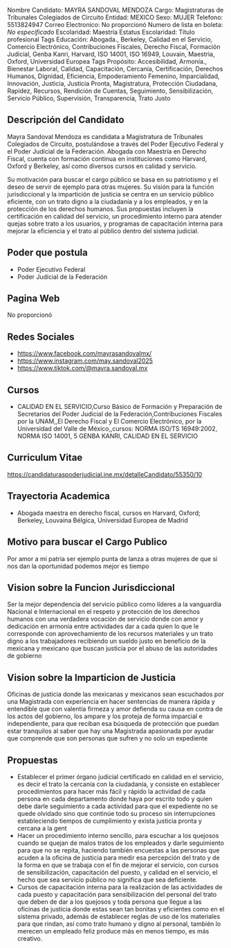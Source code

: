 Nombre Candidato: MAYRA SANDOVAL MENDOZA
Cargo: Magistraturas de Tribunales Colegiados de Circuito
Entidad: MEXICO
Sexo: MUJER
Telefono: 5513824947
Correo Electronico: No proporcionó
Numero de lista en boleta: *No especificado*
Escolaridad: Maestría
Estatus Escolaridad: Título profesional
Tags Educación: Abogada., Berkeley, Calidad en el Servicio, Comercio Electrónico, Contribuciones Fiscales, Derecho Fiscal, Formación Judicial, Genba Kanri, Harvard, ISO 14001, ISO 16949, Louvain, Maestrìa, Oxford, Universidad Europea
Tags Propósito: Accesibilidad, Armonía., Bienestar Laboral, Calidad, Capacitación, Cercanía, Certificación, Derechos Humanos, Dignidad, Eficiencia, Empoderamiento Femenino, Imparcialidad, Innovación, Justicia, Justicia Pronta, Magistratura, Protección Ciudadana, Rapidez, Recursos, Rendición de Cuentas, Seguimiento, Sensibilización, Servicio Público, Supervisión, Transparencia, Trato Justo


## Descripción del Candidato 

Mayra Sandoval Mendoza es candidata a Magistratura de Tribunales Colegiados de Circuito, postulándose a través del Poder Ejecutivo Federal y el Poder Judicial de la Federación. Abogada con Maestría en Derecho Fiscal, cuenta con formación continua en instituciones como Harvard, Oxford y Berkeley, así como diversos cursos en calidad y servicio.

Su motivación para buscar el cargo público se basa en su patriotismo y el deseo de servir de ejemplo para otras mujeres. Su visión para la función jurisdiccional y la impartición de justicia se centra en un servicio público eficiente, con un trato digno a la ciudadanía y a los empleados, y en la protección de los derechos humanos. Sus propuestas incluyen la certificación en calidad del servicio, un procedimiento interno para atender quejas sobre trato a los usuarios, y programas de capacitación interna para mejorar la eficiencia y el trato al público dentro del sistema judicial.


## Poder que postula

- Poder Ejecutivo Federal
- Poder Judicial de la Federación


## Pagina Web

No proporcionó


## Redes Sociales

- https://www.facebook.com/mayrasandovalmx/
- https://www.instagram.com/may.sandoval2025
- https://www.tiktok.com/@mayra.sandoval.mx


## Cursos

- CALIDAD EN EL SERVICIO,Curso Básico de Formación y Preparación de Secretarios del Poder Judicial de la Federación,Contribuciones Fiscales por la UNAM,,El Derecho Fiscal y El Comercio Electrónico, por la Universidad del Valle de México,,cursos: NORMA ISO/TS 16949:2002, NORMA ISO 14001, 5  GENBA KANRI, CALIDAD EN EL SERVICIO


## Curriculum Vitae

https://candidaturaspoderjudicial.ine.mx/detalleCandidato/55350/10


## Trayectoria Academica

- Abogada maestra en derecho fiscal, cursos en Harvard, Oxford; Berkeley, Louvaina Bélgica, Universidad Europea de Madrid


## Motivo para buscar el Cargo Publico

Por amor a mi patria ser ejemplo punta de lanza a otras mujeres de que si nos dan la oportunidad podemos mejor es tiempo


## Vision sobre la Funcion Jurisdiccional

Ser la mejor dependencia del servicio público como líderes a la vanguardia Nacional e Internacional en el respeto y protección de los derechos humanos con una verdadera vocación de servicio donde con amor y dedicación en armonía entre actividades dar a cada quien lo que le corresponde con aprovechamiento de los recursos materiales y un trato digno a los trabajadores recibiendo un sueldo justo en beneficio de la mexicana y mexicano que buscan justicia por el abuso de las autoridades de gobierno


## Vision sobre la Imparticion de Justicia

Oficinas de justicia donde las mexicanas y mexicanos sean escuchados por una Magistrada con experiencia en hacer sentencias de manera rápida y entendible que con valentía firmeza y amor defienda su causa en contra de los actos del gobierno, los ampare y los proteja de forma imparcial e independiente, para que reciban esa búsqueda de protección que puedan estar tranquilos al saber que hay una Magistrada apasionada por ayudar que comprende que son personas que sufren y no solo un expediente


## Propuestas

- Establecer el primer órgano judicial certificado en calidad en el servicio, es decir el trato la cercanía con la ciudadanía, y consiste en establecer procedimientos para hacer más fácil y rápido la actividad de cada persona en cada departamento donde haya por escrito todo y quien debe darle seguimiento a cada actividad para que el expediente no se quede olvidado sino que continúe todo su proceso sin interrupciones estableciendo tiempos de cumplimiento y exista justicia pronta y cercana a la gent
- Hacer un procedimiento interno sencillo, para escuchar a los quejosos cuando se quejan de malos tratos de los empleados y darle seguimiento para que no se repita, haciendo también encuestas a las personas que acuden a la oficina de justicia para medir esa percepción del trato y de la forma en que se trabaja con el fin de mejorar el servicio, con cursos de sensibilización, capacitación del puesto, y calidad en el servicio, el hecho que sea servicio público no significa que sea deficiente.
- Cursos de capacitación interna para la realización de las actividades de cada puesto y capacitación para sensibilización del personal del trato que deben de dar a los quejosos y toda persona que llegue a las oficinas de justicia donde estas sean tan bonitas y eficientes como en el sistema privado, además de establecer reglas de uso de los materiales para que rindan, así como trato humano y digno al personal, también lo merecen un empleado feliz produce más en menos tiempo, es más creativo.

